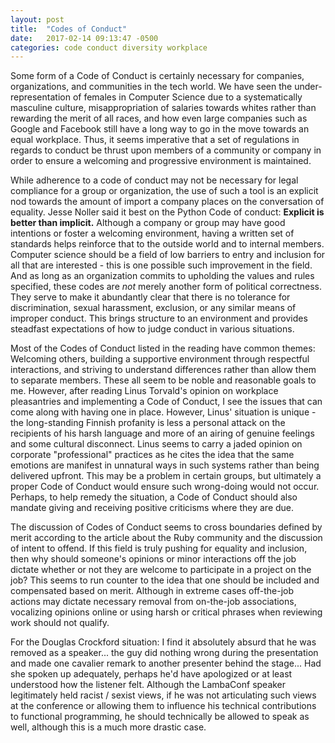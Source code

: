 ```yaml
---
layout: post
title:  "Codes of Conduct"
date:   2017-02-14 09:13:47 -0500
categories: code conduct diversity workplace
---
```


Some form of a Code of Conduct is certainly necessary for companies,
organizations, and communities in the tech world.  We have seen the
under-representation of females in Computer Science due to a systematically
masculine culture, misappropriation of salaries towards whites rather than
rewarding the merit of all races, and how even large companies such as Google
and Facebook still have a long way to go in the move towards an equal
workplace.  Thus, it seems imperative that a set of regulations in regards to
conduct be thrust upon members of a community or company in order to ensure a
welcoming and progressive environment is maintained.

While adherence to a code of conduct may not be necessary for legal compliance
for a group or organization, the use of such a tool is an explicit nod towards
the amount of import a company places on the conversation of equality.  Jesse
Noller said it best on the Python Code of conduct:  **Explicit is better than
implicit.**   Although a company or group may have good intentions or foster a
welcoming environment, having a written set of standards helps reinforce that
to the outside world and to internal members.  Computer science should be a
field of low barriers to entry and inclusion for all that are interested - this
is one possible such improvement in the field.  And as long as an organization
commits to upholding the values and rules specified, these codes are *not*
merely another form of political correctness.  They serve to make it abundantly
clear that there is no tolerance for discrimination, sexual harassment,
exclusion, or any similar means of improper conduct.  This brings structure to
an environment and provides steadfast expectations of how to judge conduct in
various situations.

Most of the Codes of Conduct listed in the reading have common themes:
Welcoming others, building a supportive environment through respectful
interactions, and striving to understand differences rather than allow them to
separate members.  These all seem to be noble and reasonable goals to me.
However, after reading Linus Torvald's opinion on workplace pleasantries and
implementing a Code of Conduct, I see the issues that can come along with
having one in place.  However, Linus' situation is unique - the long-standing
Finnish profanity is less a personal attack on the recipients of his harsh
language and more of an airing of genuine feelings and some cultural
disconnect.  Linus seems to carry a jaded opinion on corporate "professional"
practices as he cites the idea that the same emotions are manifest in unnatural
ways in such systems rather than being delivered upfront.  This may be a
problem in certain groups, but ultimately a proper Code of Conduct would ensure
such wrong-doing would not occur.  Perhaps, to help remedy the situation, a
Code of Conduct should also mandate giving and receiving positive criticisms
where they are due.

The discussion of Codes of Conduct seems to cross boundaries defined by merit
according to the article about the Ruby community and the discussion of intent
to offend.  If this field is truly
pushing for equality and inclusion, then why should someone's opinions or minor
interactions off the job dictate whether or not they are welcome to participate
in a project on the job?  This seems to run counter to the idea that one should
be included and compensated based on merit.  Although in extreme cases
off-the-job actions may dictate necessary removal from on-the-job
associations, vocalizing opinions online or using harsh or critical phrases
when reviewing work should not qualify.

For the Douglas Crockford situation:  I find it absolutely absurd that he was
removed as a speaker...  the guy did nothing wrong during the presentation and
made one cavalier remark to another presenter behind the stage...  Had she
spoken up adequately, perhaps he'd have apologized or at least understood how
the listener felt.  Although the LambaConf speaker legitimately held
racist / sexist views, if he was not articulating such views at the conference
or allowing them to influence his technical contributions to functional
programming, he should technically be allowed to speak as well, although this
is a much more drastic case.



